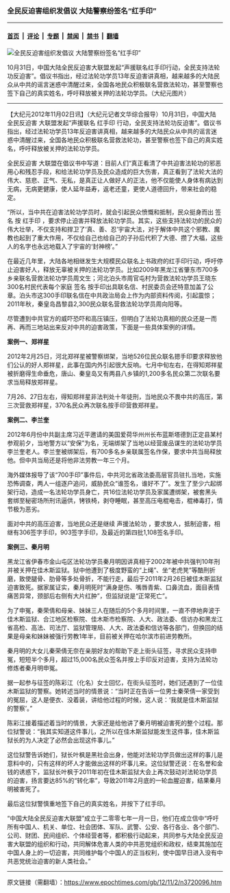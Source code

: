 ### 全民反迫害组织发倡议 大陆警察纷签名“红手印”

---

#### [首页](../../../..?n3720096) &nbsp;|&nbsp; [评论](../../../../../epoch-comment?n3720096) &nbsp;|&nbsp; [专题](../../../../../epoch-special?n3720096) &nbsp;|&nbsp; [禁闻](../../../../../epoch-news?n3720096) &nbsp;|&nbsp; [禁书](../../../../../books?n3720096) &nbsp;|&nbsp; [翻墙](https://github.com/gfw-breaker/nogfw/blob/master/README.md?n3720096)


<div><img alt="全民反迫害组织发倡议 大陆警察纷签名“红手印”" class="attachment-djy_600_400 size-djy_600_400 wp-post-image" src="https://i.epochtimes.com/assets/uploads/2012/11/1211011616281667.jpg"/>
<div class="caption">
 <p>
  10月31日，中国大陆全民反迫害大联盟发起“声援联名红手印行动，全民支持法轮功反迫害”。倡议书指出，经过法轮功学员13年反迫害讲真相，越来越多的大陆民众从中共的谣言迷惑中清醒过来，全国各地民众积极联名营救法轮功，甚至警察也签下自己的真实姓名，呼吁释放被关押的法轮功学员。（大纪元图片）
 </p>
</div></div><hr/><div class="post_content" id="artbody" itemprop="articleBody">
 <!-- article content begin -->
 <p>
  【大纪元2012年11月02日讯】（大纪元记者文华综合报导）10月31日，中国大陆
  <ok href="https://www.epochtimes.com/gb/tag/%E5%85%A8%E6%B0%91%E5%8F%8D%E8%BF%AB%E5%AE%B3.html">
   全民反迫害
  </ok>
  大联盟发起“声援联名
  <ok href="https://www.epochtimes.com/gb/tag/%E7%BA%A2%E6%89%8B%E5%8D%B0.html">
   红手印
  </ok>
  行动，全民支持法轮功反迫害”。倡议书指出，经过法轮功学员13年反迫害讲真相，越来越多的大陆民众从中共的谣言迷惑中清醒过来，全国各地民众积极联名营救法轮功，甚至警察也签下自己的真实姓名，呼吁释放被关押的法轮功学员。
 </p>
 <p>
  <ok href="https://www.epochtimes.com/gb/tag/%E5%85%A8%E6%B0%91%E5%8F%8D%E8%BF%AB%E5%AE%B3.html">
   全民反迫害
  </ok>
  大联盟在倡议书中写道：目前人们“真正看清了中共迫害法轮功的邪恶用心和残忍手段，和给法轮功学员及民众造成的巨大伤害，真正看到了法轮大法的伟大、慈悲、正气、无私，是真正让人做好人的正法，他不仅能使人身体有病达到无病，无病更健康，使人延年益寿，返老还童，更使人道德回升，带来社会的稳定。
 </p>
 <p>
  “所以，当中共在迫害法轮功学员时，就会引起民众愤慨和抵制，民众挺身而出
  <ok href="https://www.epochtimes.com/gb/tag/%E7%AD%BE%E5%90%8D.html">
   签名
  </ok>
  按
  <ok href="https://www.epochtimes.com/gb/tag/%E7%BA%A2%E6%89%8B%E5%8D%B0.html">
   红手印
  </ok>
  ，要求停止迫害并释放法轮功学员。其实，这些支持法轮功的民众的伟大壮举，不仅支持和捍卫了‘真、善、忍’宇宙大法，对于解体中共这个邪教、魔教也起到了重大作用，不仅给自己也给自己的子孙后代积了大德、攒了大福，这些人的名字也永远地载入了宇宙的‘封神榜’。”
 </p>
 <p>
  在最近几年里，大陆各地相继发生大规模民众联名上书政府的红手印行动，呼吁停止迫害好人，释放无辜被关押的法轮功学员。比如2009年黑龙江省肇东市700多乡亲联名营救法轮功学员周文生；河北泊头市周官屯村为营救法轮功学员王晓东300名村民代表每个家庭
  <ok href="https://www.epochtimes.com/gb/tag/%E7%AD%BE%E5%90%8D.html">
   签名
  </ok>
  按手印出具联名信、村民委员会还特意加盖了公章。泊头市这300手印联名信在中共政治局会上作为内部资料传阅，引起震惊；2011年秋，秦皇岛昌黎县2,300民众联名营救法轮功学员周向阳等。
 </p>
 <p>
  尽管遭到中共官方的威吓恐吓和高压镇压，但明白了法轮功真相的民众还是一而再、再而三地站出来反对中共的迫害政策，下面是一些具体案例的详情。
 </p>
 <p>
  <b>
   案例一、郑祥星
  </b>
 </p>
 <p>
  2012年2月25日，河北郑祥星被警察绑架，当地526位民众联名摁手印要求释放他们公认的好人郑祥星，此事在国内外引起很大反响。七月中旬左右，在得知郑祥星被折磨得生命垂危，唐山、秦皇岛又有两县八乡镇的1,200多名民众第二次联名要求当局释放郑祥星。
 </p>
 <p>
  7月26、27日左右，得知郑祥星非法判处十年徒刑，当地民众不畏中共的高压，第三次营救郑祥星，370名民众再次联名按手印营救郑祥星。
 </p>
 <p>
  <b>
   案例二、李兰奎
  </b>
 </p>
 <p>
  2012年6月份中共副主席习近平邀请的美国爱荷华州州长布蓝斯塔德到正定县某村参观前夕，当地警方以“安保”为名，无端绑架了当地以经营废品谋生的法轮功学员李兰奎老人。李兰奎被绑架后，有700多名乡亲联属签名作保，要求中共当局释放他。但中共当局还是将他非法劳教一年三个月。
 </p>
 <p>
  海外媒体报导了该“700手印”事件后，中共河北省政法委高层官员驻扎当地，实施恐怖调查，两人一组逐户追问，威胁民众“谁签名，谁好不了”。发生了至少六起绑架行动，造成一名法轮功学员身亡，共16位法轮功学员及家属遭绑架，被套黑头套绑至秘密场所刑讯逼供，铐铁椅，剥夺睡眠，甚至高压电棍电击，棍棒毒打，情节极为恶劣。
 </p>
 <p>
  面对中共的高压迫害，当地民众还是继续
  <ok href="https://www.epochtimes.com/gb/tag/%E5%A3%B0%E6%8F%B4%E6%B3%95%E8%BD%AE%E5%8A%9F.html">
   声援法轮功
  </ok>
  ，要求放人，抵制迫害，相继有306签字手印，903签字手印，及最近的第四批1,108签名手印。
 </p>
 <p>
  <b>
   案例三、秦月明
  </b>
 </p>
 <p>
  黑龙江省伊春市金山屯区法轮功学员秦月明因讲真相于2002年被中共强判10年刑并被关押在佳木斯监狱。狱中他遭到了极度野蛮的“上绳”、坐“老虎凳”等酷刑折磨，致使腿骨、肋骨等多处骨折，不能行走，最后于2011年2月26日被佳木斯监狱迫害致死。据家属证实，秦月明死时“满身是伤、嘴唇青紫、口鼻流血，面目表情痛苦异常，颈部后右侧有大片红肿”，但监狱说是“正常死亡”。
 </p>
 <p>
  为了申冤，秦荣倩和母亲、妹妹三人在随后的5个多月时间里，一直不停地奔波于佳木斯监狱、合江地区检察院、佳木斯市检察院、人大、政法委、信访办和黑龙江省高检、高法、司法厅、监狱管理局、人大、政法委和信访等各部门，但换回的结果是母亲和妹妹被强行劳教1年半，目前被关押在哈尔滨市前进劳教所。
 </p>
 <p>
  秦月明的大女儿秦荣倩无奈在亲朋好友的帮助下走上街头征签，寻求民众支持申冤，短短半个多月，超过15,000名民众签名并按上手印反对迫害，支持为法轮功修炼者秦月明申冤。
 </p>
 <p>
  据一起参与征签的陈彩江（化名）女士回忆，在街头征签时，她们还遇到了一位佳木斯监狱的警察。她转述当时的情景说：“当时正在告诉一位男士秦荣倩一家受到的冤屈，这人是便衣、没着装，讲给他过程的时候，这人说：‘我就是佳木斯监狱的警察’。”
 </p>
 <p>
  陈彩江接着描述着当时的情景，大家还是给他讲了秦月明被迫害死的整个过程。那位狱警说：“我其实知道这件事儿，之所以在佳木斯监狱能发生这件事，佳木斯监狱长的为人决定了必然会出现这件事儿。”
 </p>
 <p>
  这位狱警告诉她们，狱长叶枫是黑社会出身，他能对法轮功学员做出这样的事儿是意料中的，只有这样的坏人才能做出这样的坏事儿来。这位狱警还说：在名誉和金钱的诱惑下，监狱长叶枫于2011年初在佳木斯监狱大会上再次鼓动对法轮功学员的迫害，扬言要达85%的“转化率”，导致2011年2月底的一轮血腥迫害，结果秦月明被害死了。
 </p>
 <p>
  最后这位狱警慎重地签下自己的真实姓名，并按下了红手印。
 </p>
 <p>
  “中国大陆全民反迫害大联盟”成立于二零零七年一月一日，他们在成立信中“呼吁所有中国人、机关、单位、社会团体、军队、武警、公安、各行各业、各个部门、公司、财团、民间组织、个体经营者等，都积极行动起来，共同参与大陆全民反迫害大联盟的组织和行动，共同解体危害人类的中共恶党组织和政权，结束其施加在中国人身上的一切迫害，共同维护每个中国人的正当权利，使中国早日进入没有中共恶党统治迫害的新人类社会。”
 </p>
 <p>
  <!-- article content end -->
  <div id="below_article_ad">
  </div>
 </p>
</div>


---

原文链接（需翻墙）：https://www.epochtimes.com/gb/12/11/2/n3720096.htm